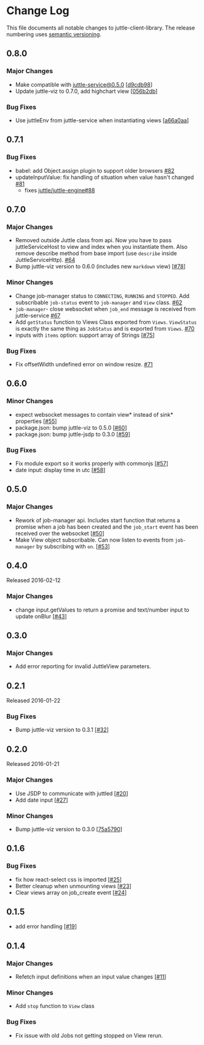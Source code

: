 # Change Log
This file documents all notable changes to juttle-client-library. The release numbering uses [semantic versioning](http://semver.org).

## 0.8.0

### Major Changes
- Make compatible with juttle-service@0.5.0 [[d9cdb98](https://github.com/juttle/juttle-client-library/pull/84/commits/d9cdb985087b6f48f301207e9dfe8f3f103e5496)]
- Update juttle-viz to 0.7.0, add highchart view [[056b2db](https://github.com/juttle/juttle-client-library/pull/84/commits/056b2dba5d5a2bf2e21e5a3fd92d7d7d6dce99c0)]

### Bug Fixes
- Use juttleEnv from juttle-service when instantiating views [[a66a0aa](https://github.com/juttle/juttle-client-library/pull/84/commits/a66a0aa9ab26c0849a4c1ae8d6a6e8e292e9adb0)]

## 0.7.1

### Bug Fixes
- babel: add Object.assign plugin to support older browsers
[#82](https://github.com/juttle/juttle-client-library/pull/82)
- updateInputValue: fix handling of situation when value hasn't changed [#81](https://github.com/juttle/juttle-client-library/pull/81)
  - fixes [juttle/juttle-engine#88](https://github.com/juttle/juttle-engine/issues/88)

## 0.7.0

### Major Changes
- Removed outside Juttle class from api. Now you have to pass juttleServiceHost to view and index when you instantiate them. Also remove describe method from base import (use `describe` inside JuttleServiceHttp). [#64](https://github.com/juttle/juttle-client-library/pull/64)
- Bump juttle-viz version to 0.6.0 (includes new `markdown` view) [[#78](https://github.com/juttle/juttle-client-library/pull/78)]

### Minor Changes
- Change job-manager status to `CONNECTING`, `RUNNING` and `STOPPED`. Add subscribable `job-status` event to `job-manager` and `View` class. [#62](https://github.com/juttle/juttle-client-library/pull/62)
- `job-manager`- close websocket when `job_end` message is received from juttle-service [#67](https://github.com/juttle/juttle-client-library/pull/67)
- Add `getStatus` function to Views Class exported from `Views`. `ViewStatus` is exactly the same thing as `JobStatus` and is exported from `Views`.
[#70](https://github.com/juttle/juttle-client-library/pull/70)
- inputs with `items` option: support array of Strings [[#75](https://github.com/juttle/juttle-client-library/issues/75)]

### Bug Fixes
- Fix offsetWidth undefined error on window resize.
[#71](https://github.com/juttle/juttle-client-library/pull/71)

## 0.6.0

### Minor Changes
- expect websocket messages to contain view* instead of sink* properties [[#55](https://github.com/juttle/juttle-client-library/pull/55)]
- package.json: bump juttle-viz to 0.5.0 [[#60](https://github.com/juttle/juttle-client-library/pull/60)]
- package.json: bump juttle-jsdp to 0.3.0 [[#59](https://github.com/juttle/juttle-client-library/pull/59)]

### Bug Fixes
- Fix module export so it works properly with commonjs [[#57](https://github.com/juttle/juttle-client-library/pull/57)]
- date input: display time in utc [[#58](https://github.com/juttle/juttle-client-library/pull/58)]

## 0.5.0

### Major Changes
- Rework of job-manager api. Includes start function that returns a promise when a job has been created and the `job_start` event has been received
over the websocket [[#50](https://github.com/juttle/juttle-client-library/pull/50)]
- Make View object subscribable. Can now listen to events from `job-manager` by subscribing with `on`. [[#53](https://github.com/juttle/juttle-client-library/pull/53)]

## 0.4.0

Released 2016-02-12

### Major Changes
- change input.getValues to return a promise and text/number input to update onBlur [[#43](https://github.com/juttle/juttle-client-library/pull/43)]

## 0.3.0

### Major Changes
- Add error reporting for invalid JuttleView parameters.

## 0.2.1

Released 2016-01-22

### Bug Fixes
- Bump juttle-viz version to 0.3.1 [[#32](https://github.com/juttle/juttle-client-library/pull/32)]

## 0.2.0

Released 2016-01-21

### Major Changes

- Use JSDP to communicate with juttled [[#20](https://github.com/juttle/juttle-client-library/pull/20)]
- Add date input [[#27](https://github.com/juttle/juttle-client-library/pull/27)]

### Minor Changes

- Bump juttle-viz version to 0.3.0 [[75a5790](https://github.com/juttle/juttle-client-library/commit/75a5790ac7fb7ed7db9ea157f3b8909069ce4152)]

## 0.1.6

### Bug Fixes

- fix how react-select css is imported [[#25](https://github.com/juttle/juttle-client-library/pull/25)]
- Better cleanup when unmounting views [[#23](https://github.com/juttle/juttle-client-library/pull/23)]
- Clear views array on job_create event [[#24](https://github.com/juttle/juttle-client-library/pull/24)]

## 0.1.5

- add error handling [[#19](https://github.com/juttle/juttle-client-library/pull/19)]

## 0.1.4

### Major Changes

- Refetch input definitions when an input value changes [[#11](https://github.com/juttle/juttle-client-library/pull/11)]

### Minor Changes

- Add `stop` function to `View` class

### Bug Fixes

- Fix issue with old Jobs not getting stopped on View rerun.

